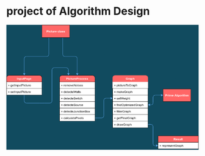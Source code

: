 # project of Algorithm Design
![](https://github.com/Amirnlz/Building-electrical/blob/master/project_diagram.png)